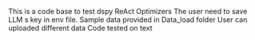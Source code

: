 This is a code base to test dspy ReAct Optimizers The user need to save LLM s key in env file. Sample data provided in Data_load folder User can uploaded different data Code tested on text
